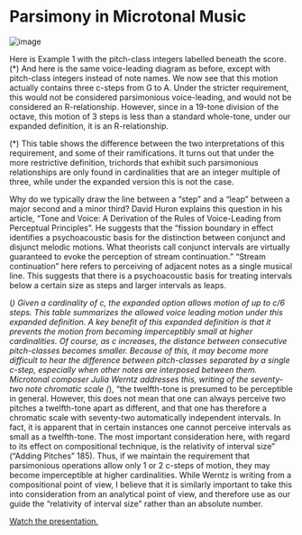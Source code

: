 # Parsimony in Microtonal Music

![image](https://github.com/ghartmann4/portfolio/assets/65510790/4b888974-6a17-42ea-81b1-087341d9171a)


Here is Example 1 with the pitch-class integers labelled beneath the score. (*) And here is the same voice-leading diagram as before, except with pitch-class integers instead of note names. We now see that this motion actually contains three c-steps from G to A. Under the stricter requirement, this would not be considered parsimonious voice-leading, and would not be considered an R-relationship. However, since in a 19-tone division of the octave, this motion of 3 steps is less than a standard whole-tone, under our expanded definition,  it is an R-relationship.

(*) This table shows the difference between the two interpretations of this requirement, and some of their ramifications. It turns out that under the more restrictive definition, trichords that exhibit such parsimonious relationships are only found in cardinalities that are an integer multiple of three, while under the expanded version this is not the case.

Why do we typically draw the line between a “step” and a “leap” between a major second and a minor third? David Huron explains this question in his article, “Tone and Voice: A Derivation of the Rules of Voice-Leading from Perceptual Principles”. He suggests that the “fission boundary in effect identifies a psychoacoustic basis for the distinction between conjunct and disjunct melodic motions. What theorists call conjunct intervals are virtually guaranteed to evoke the perception of stream continuation.” “Stream continuation” here refers to perceiving of adjacent notes as a single musical line. This suggests that there is a psychoacoustic basis for treating intervals below a certain size as steps­­ and larger intervals as leaps.

(*) Given a cardinality of c, the expanded option allows motion of up to c/6 steps. This table summarizes the allowed voice leading motion under this expanded definition. A key benefit of this expanded definition is that it prevents the motion from becoming imperceptibly small at higher cardinalities. Of course, as c increases, the distance between consecutive pitch-classes becomes smaller. Because of this, it may become more difficult to hear the difference between pitch-classes separated by a single c-step, especially when other notes are interposed between them. Microtonal composer Julia Werntz addresses this, writing of the seventy-two note chromatic scale (*), “the twelfth-tone is presumed to be perceptible in general. However, this does not mean that one can always perceive two pitches a twelfth-tone apart as different, and that one has therefore a chromatic scale with seventy-two automatically independent intervals. In fact, it is apparent that in certain instances one cannot perceive intervals as small as a twelfth-tone. The most important consideration here, with regard to its effect on compositional technique, is the relativity of interval size” (“Adding Pitches” 185). Thus, if we maintain the requirement that parsimonious operations allow only 1 or 2 c-steps of motion, they may become imperceptible at higher cardinalities.  While Werntz is writing from a compositional point of view, I believe that it is similarly important to take this into consideration from an analytical point of view, and therefore use as our guide the “relativity of interval size” rather than an absolute number.



[Watch the presentation.](https://youtu.be/nT_NuaeOyCs)
